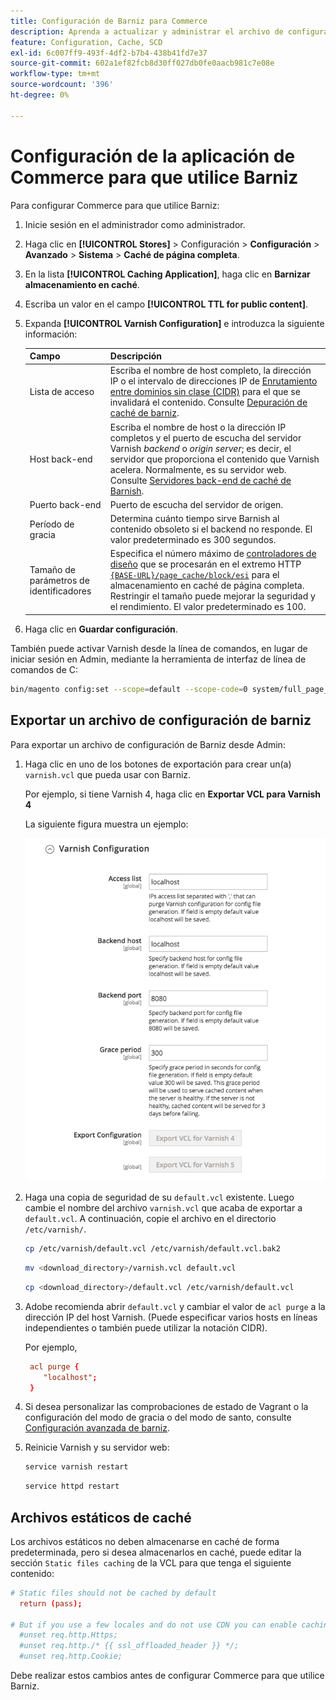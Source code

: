 ```yaml
---
title: Configuración de Barniz para Commerce
description: Aprenda a actualizar y administrar el archivo de configuración de Barniz para la aplicación de Commerce.
feature: Configuration, Cache, SCD
exl-id: 6c007ff9-493f-4df2-b7b4-438b41fd7e37
source-git-commit: 602a1ef82fcb8d30ff027db0fe0aacb981c7e08e
workflow-type: tm+mt
source-wordcount: '396'
ht-degree: 0%

---
```


# Configuración de la aplicación de Commerce para que utilice Barniz

Para configurar Commerce para que utilice Barniz:

1. Inicie sesión en el administrador como administrador.
1. Haga clic en **[!UICONTROL Stores]** > Configuración > **Configuración** > **Avanzado** > **Sistema** > **Caché de página completa**.
1. En la lista **[!UICONTROL Caching Application]**, haga clic en **Barnizar almacenamiento en caché**.
1. Escriba un valor en el campo **[!UICONTROL TTL for public content]**.
1. Expanda **[!UICONTROL Varnish Configuration]** e introduzca la siguiente información:

   | Campo | Descripción |
   | ----- | ----------- |
   | Lista de acceso | Escriba el nombre de host completo, la dirección IP o el intervalo de direcciones IP de [Enrutamiento entre dominios sin clase (CIDR)](https://www.digitalocean.com/community/tutorials/understanding-ip-addresses-subnets-and-cidr-notation-for-networking) para el que se invalidará el contenido. Consulte [Depuración de caché de barniz](https://varnish-cache.org/docs/3.0/tutorial/purging.html). |
   | Host back-end | Escriba el nombre de host o la dirección IP completos y el puerto de escucha del servidor Varnish _backend_ o _origin server_; es decir, el servidor que proporciona el contenido que Varnish acelera. Normalmente, es su servidor web. Consulte [Servidores back-end de caché de Barnish](https://www.varnish-cache.org/docs/trunk/users-guide/vcl-backends.html). |
   | Puerto back-end | Puerto de escucha del servidor de origen. |
   | Período de gracia | Determina cuánto tiempo sirve Barnish al contenido obsoleto si el backend no responde. El valor predeterminado es 300 segundos. |
   | Tamaño de parámetros de identificadores | Especifica el número máximo de [controladores de diseño](https://developer.adobe.com/commerce/frontend-core/guide/layouts/#layout-handles) que se procesarán en el extremo HTTP [`{BASE-URL}/page_cache/block/esi`](use-varnish-esi.md) para el almacenamiento en caché de página completa. Restringir el tamaño puede mejorar la seguridad y el rendimiento. El valor predeterminado es 100. |

1. Haga clic en **Guardar configuración**.

También puede activar Varnish desde la línea de comandos, en lugar de iniciar sesión en Admin, mediante la herramienta de interfaz de línea de comandos de C:

```bash
bin/magento config:set --scope=default --scope-code=0 system/full_page_cache/caching_application 2
```

## Exportar un archivo de configuración de barniz

Para exportar un archivo de configuración de Barniz desde Admin:

1. Haga clic en uno de los botones de exportación para crear un(a) `varnish.vcl` que pueda usar con Barniz.

   Por ejemplo, si tiene Varnish 4, haga clic en **Exportar VCL para Varnish 4**

   La siguiente figura muestra un ejemplo:

   ![Configurar Commerce para que use Barniz en el administrador](../../assets/configuration/varnish-admin-22.png)

1. Haga una copia de seguridad de su `default.vcl` existente. Luego cambie el nombre del archivo `varnish.vcl` que acaba de exportar a `default.vcl`. A continuación, copie el archivo en el directorio `/etc/varnish/`.

   ```bash
   cp /etc/varnish/default.vcl /etc/varnish/default.vcl.bak2
   ```

   ```bash
   mv <download_directory>/varnish.vcl default.vcl
   ```

   ```bash
   cp <download_directory>/default.vcl /etc/varnish/default.vcl
   ```

1. Adobe recomienda abrir `default.vcl` y cambiar el valor de `acl purge` a la dirección IP del host Varnish. (Puede especificar varios hosts en líneas independientes o también puede utilizar la notación CIDR).

   Por ejemplo,

   ```conf
    acl purge {
       "localhost";
    }
   ```

1. Si desea personalizar las comprobaciones de estado de Vagrant o la configuración del modo de gracia o del modo de santo, consulte [Configuración avanzada de barniz](config-varnish-advanced.md).

1. Reinicie Varnish y su servidor web:

   ```bash
   service varnish restart
   ```

   ```bash
   service httpd restart
   ```

## Archivos estáticos de caché

Los archivos estáticos no deben almacenarse en caché de forma predeterminada, pero si desea almacenarlos en caché, puede editar la sección `Static files caching` de la VCL para que tenga el siguiente contenido:

```conf
# Static files should not be cached by default
  return (pass);

# But if you use a few locales and do not use CDN you can enable caching static files by commenting previous line (#return (pass);) and uncommenting next 3 lines
  #unset req.http.Https;
  #unset req.http./* {{ ssl_offloaded_header }} */;
  #unset req.http.Cookie;
```

Debe realizar estos cambios antes de configurar Commerce para que utilice Barniz.
